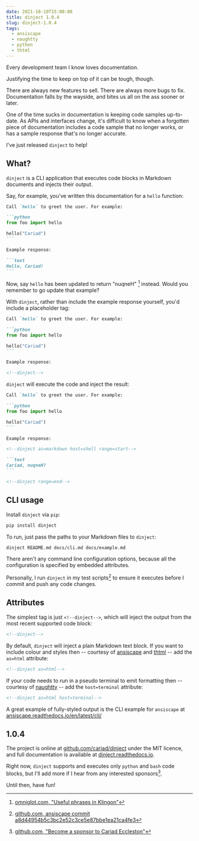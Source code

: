 ```yaml
---
date: 2021-10-10T15:00:00
title: dinject 1.0.4
slug: dinject-1.0.4
tags:
  - ansiscape
  - naughtty
  - python
  - thtml
---
```


Every development team I know loves documentation.

Justifying the time to keep on top of it can be tough, though.

There are always new features to sell. There are always more bugs to fix. Documentation falls by the wayside, and bites us all on the ass sooner or later.

One of the time sucks in documentation is keeping code samples up-to-date. As APIs and interfaces change, it's difficult to know when a forgotten piece of documentation includes a code sample that no longer works, or has a sample response that's no longer accurate.

I've just released `dinject` to help!

<!--more-->

## What?

`dinject` is a CLI application that executes code blocks in Markdown documents and injects their output.

Say, for example, you've written this documentation for a `hello` function:

````markdown
Call `hello` to greet the user. For example:

```python
from foo import hello

hello("Cariad")
```

Example response:

```text
Hello, Cariad!
```
````

Now, say `hello` has been updated to return "nuqneH" [^klingon] instead. Would you remember to go update that example?

[^klingon]: [omniglot.com, "Useful phrases in Klingon"](https://omniglot.com/language/phrases/klingon.php)

With `dinject`, rather than include the example response yourself, you'd include a placeholder tag:

````markdown
Call `hello` to greet the user. For example:

```python
from foo import hello

hello("Cariad")
```

Example response:

<!--dinject-->
````

`dinject` will execute the code and inject the result:

````markdown
Call `hello` to greet the user. For example:

```python
from foo import hello

hello("Cariad")
```

Example response:

<!--dinject as=markdown host=shell range=start-->

```text
Cariad, nuqneH?
```

<!--dinject range=end-->
````

## CLI usage

Install `dinject` via `pip`:

```bash
pip install dinject
```

To run, just pass the paths to your Markdown files to `dinject`:

```bash
dinject README.md docs/cli.md docs/example.md
```

There aren't any command line configuration options, because all the configuration is specified by embedded attributes.

Personally, I run `dinject` in my test scripts[^personal] to ensure it executes before I commit and push any code changes.

[^personal]: [github.com, ansiscape commit a8d44954b5c3bc2e52c3ce5e87bbe1ea21ca4fe3](https://github.com/cariad/ansiscape/commit/a8d44954b5c3bc2e52c3ce5e87bbe1ea21ca4fe3#diff-3722d9ba8feb2d3feac8ce71a209a638d4b404e1c53f937188761181594023e2)

## Attributes

The simplest tag is just `<!--dinject-->`, which will inject the output from the most recent supported code block:

```markdown
<!--dinject-->
```

By default, `dinject` will inject a plain Markdown text block. If you want to include colour and styles then -- courtesy of [ansiscape](/tags/ansiscape/) and [thtml](/tags/thtml/) -- add the `as=html` attribute:

```markdown
<!--dinject as=html-->
```

If your code needs to run in a pseudo terminal to emit formatting then -- courtesy of [naughtty](/tags/naughtty/) -- add the `host=terminal` attribute:

```markdown
<!--dinject as=html host=terminal-->
```

A great example of fully-styled output is the CLI example for `ansiscape` at [ansiscape.readthedocs.io/en/latest/cli/](https://ansiscape.readthedocs.io/en/latest/cli/)

## 1.0.4

The project is online at [github.com/cariad/dinject](https://github.com/cariad/dinject) under the MIT licence, and full documentation is available at [dinject.readthedocs.io](https://dinject.readthedocs.io).

Right now, `dinject` supports and executes only `python` and `bash` code blocks, but I'll add more if I hear from any interested sponsors[^sponsor].

[^sponsor]: [github.com, "Become a sponsor to Cariad Eccleston"](https://github.com/sponsors/cariad)

Until then, have fun!
